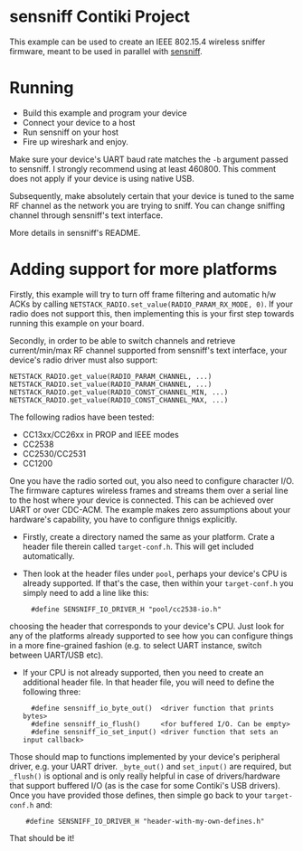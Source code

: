 sensniff Contiki Project
========================
This example can be used to create an IEEE 802.15.4 wireless sniffer firmware,
meant to be used in parallel with
[sensniff](https://github.com/g-oikonomou/sensniff).

Running
=======
* Build this example and program your device
* Connect your device to a host
* Run sensniff on your host
* Fire up wireshark and enjoy.

Make sure your device's UART baud rate matches the `-b` argument passed to
sensniff. I strongly recommend using at least 460800. This comment does not
apply if your device is using native USB.

Subsequently, make absolutely certain that your device is tuned to the same RF
channel as the network you are trying to sniff. You can change sniffing channel
through sensniff's text interface.

More details in sensniff's README.

Adding support for more platforms
=================================
Firstly, this example will try to turn off frame filtering and automatic h/w
ACKs by calling `NETSTACK_RADIO.set_value(RADIO_PARAM_RX_MODE, 0)`. If your
radio does not support this, then implementing this is your first step towards
running this example on your board.

Secondly, in order to be able to switch channels and retrieve current/min/max
RF channel supported from sensniff's text interface, your device's radio driver
must also support:

    NETSTACK_RADIO.get_value(RADIO_PARAM_CHANNEL, ...)
    NETSTACK_RADIO.set_value(RADIO_PARAM_CHANNEL, ...)
    NETSTACK_RADIO.get_value(RADIO_CONST_CHANNEL_MIN, ...)
    NETSTACK_RADIO.get_value(RADIO_CONST_CHANNEL_MAX, ...)

The following radios have been tested:

* CC13xx/CC26xx in PROP and IEEE modes
* CC2538
* CC2530/CC2531
* CC1200

One you have the radio sorted out, you also need to configure character I/O.
The firmware captures wireless frames and streams them over a serial line to
the host where your device is connected. This can be achieved over UART or over
CDC-ACM. The example makes zero assumptions about your hardware's capability,
you have to configure thnigs explicitly. 

* Firstly, create a directory named the same as your platform. Crate a header
file therein called `target-conf.h`. This will get included automatically.
* Then look at the header files under `pool`, perhaps your device's CPU is
already supported. If that's the case, then within your `target-conf.h` you
simply need to add a line like this:

        #define SENSNIFF_IO_DRIVER_H "pool/cc2538-io.h"
    
choosing the header that corresponds to your device's CPU. Just look for any of
the platforms already supported to see how you can configure things in a more
fine-grained fashion (e.g. to select UART instance, switch between UART/USB
etc).

* If your CPU is not already supported, then you need to create an additional
header file. In that header file, you will need to define the following three:

        #define sensniff_io_byte_out()  <driver function that prints bytes>
        #define sensniff_io_flush()     <for buffered I/O. Can be empty>
        #define sensniff_io_set_input() <driver function that sets an input callback>

Those should map to functions implemented by your device's peripheral driver,
e.g. your UART driver. `_byte_out()` and `set_input()` are required, but
`_flush()` is optional and is only really helpful in case of drivers/hardware
that support buffered I/O (as is the case for some Contiki's USB drivers). Once
you have provided those defines, then simple go back to your `target-conf.h`
and:

        #define SENSNIFF_IO_DRIVER_H "header-with-my-own-defines.h"

That should be it!

